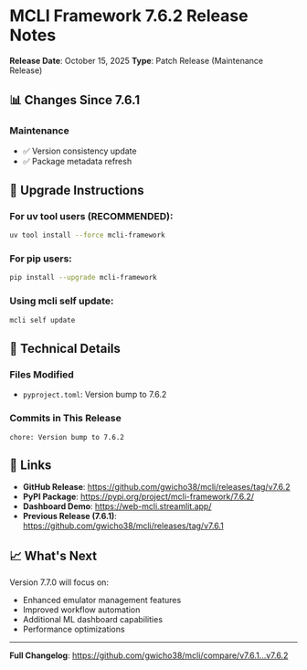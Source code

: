 # MCLI Framework 7.6.2 Release Notes

**Release Date**: October 15, 2025
**Type**: Patch Release (Maintenance Release)

## 📊 Changes Since 7.6.1

### Maintenance
- ✅ Version consistency update
- ✅ Package metadata refresh

## 🚀 Upgrade Instructions

### For uv tool users (RECOMMENDED):
```bash
uv tool install --force mcli-framework
```

### For pip users:
```bash
pip install --upgrade mcli-framework
```

### Using mcli self update:
```bash
mcli self update
```

## 📝 Technical Details

### Files Modified
- `pyproject.toml`: Version bump to 7.6.2

### Commits in This Release
```
chore: Version bump to 7.6.2
```

## 🔗 Links

- **GitHub Release**: https://github.com/gwicho38/mcli/releases/tag/v7.6.2
- **PyPI Package**: https://pypi.org/project/mcli-framework/7.6.2/
- **Dashboard Demo**: https://web-mcli.streamlit.app/
- **Previous Release (7.6.1)**: https://github.com/gwicho38/mcli/releases/tag/v7.6.1

## 📈 What's Next

Version 7.7.0 will focus on:
- Enhanced emulator management features
- Improved workflow automation
- Additional ML dashboard capabilities
- Performance optimizations

---

**Full Changelog**: https://github.com/gwicho38/mcli/compare/v7.6.1...v7.6.2
